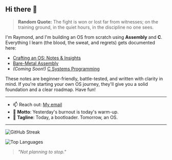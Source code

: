 ## Hi there 👋

> **Random Quote:** The fight is won or lost far from witnesses; on the training ground, in the quiet hours, in the discipline no one sees.

I'm Raymond, and I'm building an OS from scratch using **Assembly** and **C**.
Everything I learn (the blood, the sweat, and regrets) gets documented here:

+ [Crafting an OS: Notes & Insights](https://github.com/raymondmwaura-osdev/Crafting-an-OS-Notes-and-Insights)
+ [Bare-Metal Assembly](https://github.com/raymondmwaura-osdev/Bare-Metal-Assembly)
+ *(Coming Soon!)* [C Systems Programming](#)

These notes are beginner-friendly, battle-tested, and written with clarity in mind. If you're starting your own OS journey, they'll give you a solid foundation and a clear roadmap. Have fun!

---

- 📫 Reach out: [My email](mailto:raymond.mwaura.dev@gmail.com)
- 🧭 **Motto**: Yesterday's burnout is today's warm-up.
- 🚀 **Tagline**: Today, a bootloader. Tomorrow, an OS.
---

![GitHub Streak](https://github-readme-streak-stats-eight.vercel.app/?user=raymondmwaura-osdev&theme=github-dark&hide_border=true)

![Top Languages](https://github-readme-stats.vercel.app/api/top-langs/?username=raymondmwaura-osdev&layout=compact&title_color=ffffff&text_color=ffffff&bg_color=0d1117&hide_border=true)

> *"Not planning to stop."*
